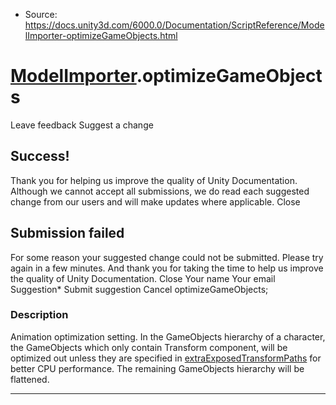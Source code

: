 * Source: https://docs.unity3d.com/6000.0/Documentation/ScriptReference/ModelImporter-optimizeGameObjects.html

#  [ModelImporter](https://docs.unity3d.com/6000.0/Documentation/ScriptReference/ModelImporter.html).optimizeGameObjects
Leave feedback
Suggest a change
## Success!
Thank you for helping us improve the quality of Unity Documentation. Although we cannot accept all submissions, we do read each suggested change from our users and will make updates where applicable.
Close
## Submission failed
For some reason your suggested change could not be submitted. Please <a>try again</a> in a few minutes. And thank you for taking the time to help us improve the quality of Unity Documentation.
Close
Your name Your email Suggestion* Submit suggestion
Cancel
optimizeGameObjects; 
### Description
Animation optimization setting.
In the GameObjects hierarchy of a character, the GameObjects which only contain Transform component, will be optimized out unless they are specified in [extraExposedTransformPaths](https://docs.unity3d.com/6000.0/Documentation/ScriptReference/ModelImporter-extraExposedTransformPaths.html) for better CPU performance. The remaining GameObjects hierarchy will be flattened.
* * *
